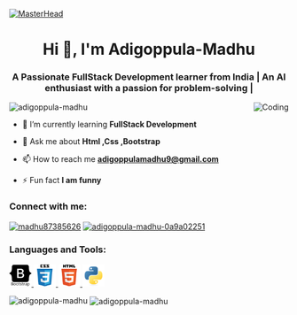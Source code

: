 [![MasterHead](https://user-images.githubusercontent.com/74038190/225813708-98b745f2-7d22-48cf-9150-083f1b00d6c9.gif)](https://rishavchanda.io)
<h1 align="center">Hi 👋, I'm Adigoppula-Madhu</h1>
<h3 align="center">A Passionate FullStack Development learner from India | An AI enthusiast with a passion for problem-solving | </h3>
<img align="right" alt="Coding" widht="400" src="https://miro.medium.com/v2/resize:fit:828/format:webp/1*zVnWJtyGOX_kUIDm6ccCfQ.gif">

<p align="left"> <img src="https://komarev.com/ghpvc/?username=adigoppula-madhu&label=Profile%20views&color=0e75b6&style=flat" alt="adigoppula-madhu" /> </p>

- 🌱 I’m currently learning **FullStack Development**

- 💬 Ask me about **Html ,Css ,Bootstrap**

- 📫 How to reach me **adigoppulamadhu9@gmail.com**

- ⚡ Fun fact **I am funny**

<h3 align="left">Connect with me:</h3>
<p align="left">
<a href="https://twitter.com/madhu87385626" target="blank"><img align="center" src="https://raw.githubusercontent.com/rahuldkjain/github-profile-readme-generator/master/src/images/icons/Social/twitter.svg" alt="madhu87385626" height="30" width="40" /></a>
<a href="https://linkedin.com/in/adigoppula-madhu-0a9a02251" target="blank"><img align="center" src="https://raw.githubusercontent.com/rahuldkjain/github-profile-readme-generator/master/src/images/icons/Social/linked-in-alt.svg" alt="adigoppula-madhu-0a9a02251" height="30" width="40" /></a>
</p>

<h3 align="left">Languages and Tools:</h3>
<p align="left"> <a href="https://getbootstrap.com" target="_blank" rel="noreferrer"> <img src="https://raw.githubusercontent.com/devicons/devicon/master/icons/bootstrap/bootstrap-plain-wordmark.svg" alt="bootstrap" width="40" height="40"/> </a> <a href="https://www.w3schools.com/css/" target="_blank" rel="noreferrer"> <img src="https://raw.githubusercontent.com/devicons/devicon/master/icons/css3/css3-original-wordmark.svg" alt="css3" width="40" height="40"/> </a> <a href="https://www.w3.org/html/" target="_blank" rel="noreferrer"> <img src="https://raw.githubusercontent.com/devicons/devicon/master/icons/html5/html5-original-wordmark.svg" alt="html5" width="40" height="40"/> </a> <a href="https://www.python.org" target="_blank" rel="noreferrer"> <img src="https://raw.githubusercontent.com/devicons/devicon/master/icons/python/python-original.svg" alt="python" width="40" height="40"/> </a> </p>

<p><img align="left" src="https://github-readme-stats.vercel.app/api/top-langs?username=adigoppula-madhu&show_icons=true&locale=en&layout=compact" alt="adigoppula-madhu" /></p>

<p>&nbsp;<img align="center" src="https://github-readme-stats.vercel.app/api?username=adigoppula-madhu&show_icons=true&theme=dark&locale=en" alt="adigoppula-madhu" /></p>
